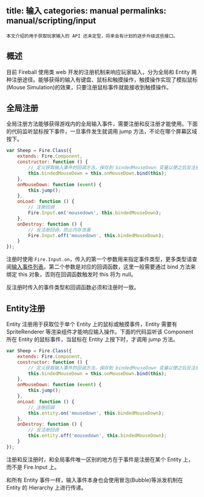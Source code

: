 title: 输入
categories: manual
permalinks: manual/scripting/input
---

```
本文介绍的用于获取玩家输入的 API 还未定型，将来会有计划的逐步升级这些接口。
```

## 概述

目前 Fireball 使用类 web 开发的注册机制来响应玩家输入，分为全局和 Entity 两种注册途径。能够获得的输入有键盘、鼠标和触摸操作，触摸操作实现了模拟鼠标(Mouse Simulation)的效果，只要注册鼠标事件就能接收到触摸操作。

## 全局注册

全局注册方法能够获得游戏内的全局输入事件，需要注册和反注册才能使用。下面的代码监听鼠标按下事件，一旦事件发生就调用 jump 方法，不论在哪个屏幕区域按下。

```js
var Sheep = Fire.Class({
    extends: Fire.Component,
    constructor: function () {
        // 定义获取输入事件的回调方法，保存到 bindedMouseDown 变量以便之后反注册
        this.bindedMouseDown = this.onMouseDown.bind(this);
    },
    onMouseDown: function (event) {
        this.jump();
    },
    onLoad: function () {
        // 注册回调
        Fire.Input.on('mousedown', this.bindedMouseDown);
    },
    onDestroy: function () {
        // 反注册回调，防止内存泄漏
        Fire.Input.off('mousedown', this.bindedMouseDown);
    }
});
```

注册时使用 `Fire.Input.on`，传入的第一个参数用来指定事件类型，更多类型请查阅[输入事件列表](/zh/scripting/input-events)。第二个参数是对应的回调函数，这里一般需要通过 bind 方法来绑定 this 对象，否则在回调函数触发时 this 将为 null。

反注册时传入的事件类型和回调函数必须和注册时一致。

## Entity注册

Entity 注册用于获取位于单个 Entity 上的鼠标或触摸事件，Entity 需要有 SpriteRenderer 等渲染组件才能响应输入操作。下面的代码监听该 Component 所在 Entity 的鼠标事件，当鼠标在 Entity 上按下时，才调用 jump 方法。

```js
var Sheep = Fire.Class({
    extends: Fire.Component,
    constructor: function () {
        // 定义获取输入事件的回调方法，保存到 bindedMouseDown 变量以便之后反注册
        this.bindedMouseDown = this.onMouseDown.bind(this);
    },
    onMouseDown: function (event) {
        this.jump();
    },
    onLoad: function () {
        // 注册回调
        this.entity.on('mousedown', this.bindedMouseDown);
    },
    onDestroy: function () {
        // 反注册回调
        this.entity.off('mousedown', this.bindedMouseDown);
    }
});
```

注册和反注册时，和全局事件唯一区别的地方在于事件是注册在某个 Entity 上，而不是 Fire.Input 上。

和所有 Entity 事件一样，输入事件本身也会使用冒泡(Bubble)等派发机制在 Entity 的 Hierarchy 上进行传递。

